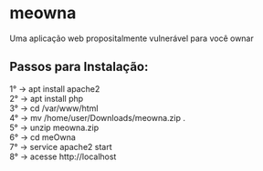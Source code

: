 # meowna
Uma aplicação web propositalmente vulnerável para você ownar

## Passos para Instalação:

1° -> apt install apache2  
2° -> apt install php  
3° -> cd /var/www/html  
4° -> mv /home/user/Downloads/meowna.zip .  
5° -> unzip meowna.zip  
6° -> cd meOwna  
7° -> service apache2 start  
8° -> acesse http://localhost  
